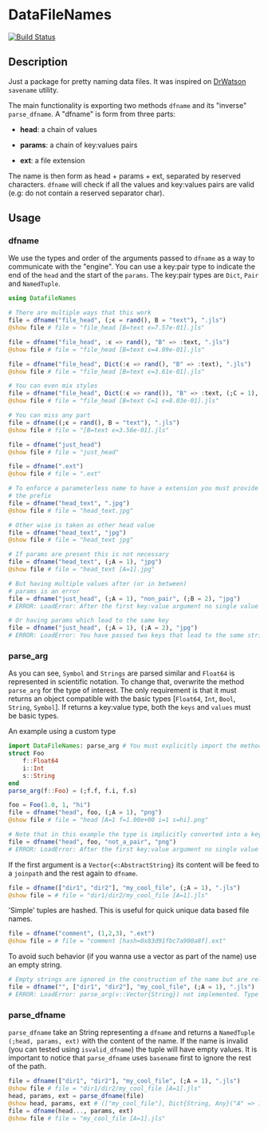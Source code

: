 # DataFileNames

[![Build Status](https://github.com/josePereiro/DataFileNames.jl/workflows/CI/badge.svg)](https://github.com/josePereiro/DataFileNames.jl/actions)

## Description

Just a package for pretty naming data files.
It was inspired on [DrWatson](https://github.com/JuliaDynamics/DrWatson.jl) `savename` utility.

The main functionality is exporting two methods `dfname` and its "inverse" `parse_dfname`.
A "dfname" is form from three parts:

* **head**: a chain of values

* **params**: a chain of key:values pairs

* **ext**: a file extension

The name is then form as head + params + ext, separated by reserved characters.
`dfname` will check if all the values and key:values pairs are valid (e.g: do not contain a reserved separator char).

## Usage

### dfname

We use the types and order of the arguments passed to `dfname` as a way to communicate with the "engine".
You can use a key:pair type to indicate the end of the `head` and the start of the `params`.
The key:pair types are `Dict`, `Pair` and `NamedTuple`.

```julia
using DatafileNames

# There are multiple ways that this work
file = dfname("file_head", (;ϵ = rand(), B = "text"), ".jls")
@show file # file = "file_head [B=text ϵ=7.57e-01].jls"

file = dfname("file_head", :ϵ => rand(), "B" => :text, ".jls")
@show file # file = "file_head [B=text ϵ=4.09e-01].jls"

file = dfname("file_head", Dict(:ϵ => rand(), "B" => :text), ".jls")
@show file # file = "file_head [B=text ϵ=3.61e-01].jls"

# You can even mix styles
file = dfname("file_head", Dict(:ϵ => rand()), "B" => :text, (;C = 1), ".jls")
@show file # file = "file_head [B=text C=1 ϵ=8.03e-01].jls"

# You can miss any part
file = dfname((;ϵ = rand(), B = "text"), ".jls")
@show file # file = "[B=text ϵ=3.56e-01].jls"

file = dfname("just_head")
@show file # file = "just_head"

file = dfname(".ext")
@show file # file = ".ext"

# To enforce a parameterless name to have a extension you must provide 
# the prefix 
file = dfname("head_text", ".jpg")
@show file # file = "head_text.jpg"

# Other wise is taken as other head value
file = dfname("head_text", "jpg")
@show file # file = "head_text jpg"

# If params are present this is not necessary
file = dfname("head_text", (;A = 1), "jpg")
@show file # file = "head_text [A=1].jpg"

# But having multiple values after (or in between)
# params is an error
file = dfname("just_head", (;A = 1), "non_pair", (;B = 2), "jpg")
# ERROR: LoadError: After the first key:value argument no single value is allowed (except the extension at the end) [...]

# Or having params which lead to the same key
file = dfname("just_head", (;A = 1), (;A = 2), "jpg")
# ERROR: LoadError: You have passed two keys that lead to the same string 'A'. Collisions are not allowed [...]
```

### parse_arg

As you can see, `Symbol` and `Strings` are parsed similar and `Float64` is represented in scientific notation.
To change that, overwrite the method `parse_arg` for the type of interest.
The only requirement is that it must returns an object compatible with the basic types
[`Float64`, `Int`, `Bool`, `String`, `Symbol`].
If returns a key:value type, both the `keys` and `values` must be basic types.

An example using a custom type

```julia
import DataFileNames: parse_arg # You must explicitly import the method first
struct Foo
    f::Float64
    i::Int
    s::String
end
parse_arg(f::Foo) = (;f.f, f.i, f.s)

foo = Foo(1.0, 1, "hi")
file = dfname("head", foo, (;A = 1), "png")
@show file # file = "head [A=1 f=1.00e+00 i=1 s=hi].png"

# Note that in this example the type is implicitly converted into a key:pair type (a `NamedTuple`) and so it must behave as one.
file = dfname("head", foo, "not_a_pair", "png")
# ERROR: LoadError: After the first key:value argument no single value is allowed (except the extension at the end). [...]
```

If the first argument is a `Vector{<:AbstractString}` its content
will be feed to a `joinpath` and the rest again to `dfname`.

```julia
file = dfname(["dir1", "dir2"], "my_cool_file", (;A = 1), ".jls")
@show file = # file = "dir1/dir2/my_cool_file [A=1].jls"
```

'Simple' tuples are hashed. This is useful for quick unique data based file names.

```julia
file = dfname("comment", (1,2,3), ".ext")
@show file = # file = "comment [hash=0x83d91fbc7a900a8f].ext"
```

To avoid such behavior (if you wanna use a vector as part of the name) use an empty string.

```julia
# Empty strings are ignored in the construction of the name but are relevant in the arguments structure. Now the vector is taken as an ordinary argument and `parse_arg(v::Vector{String})` must be implemented
file = dfname("", ["dir1", "dir2"], "my_cool_file", (;A = 1), ".jls")
# ERROR: LoadError: parse_arg(v::Vector{String}) not implemented. Type `?parse_arg` for help.
```

### parse_dfname

`parse_dfname` take an String representing a `dfname` and returns a `NamedTuple (;head, params, ext)` with the content of the name.
If the name is invalid (you can tested using `isvalid_dfname`) the tuple will have empty values.
It is important to notice that `parse_dfname` uses `basename` first to ignore the rest of the path.

```julia
file = dfname(["dir1", "dir2"], "my_cool_file", (;A = 1), ".jls")
@show file # file = "dir1/dir2/my_cool_file [A=1].jls"
head, params, ext = parse_dfname(file)
@show head, params, ext # (["my_cool_file"], Dict{String, Any}("A" => 1), ".jls")
file = dfname(head..., params, ext)
@show file # file = "my_cool_file [A=1].jls"
```
